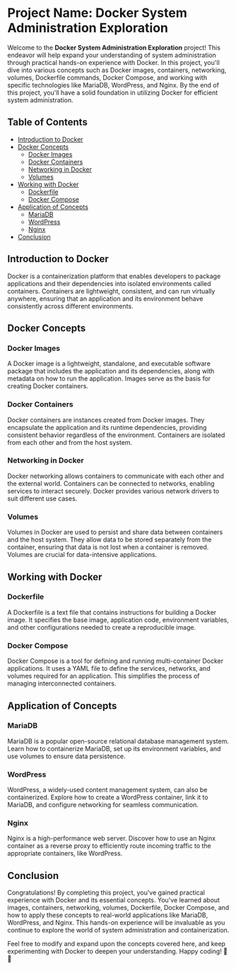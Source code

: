 # Project Name: Docker System Administration Exploration

Welcome to the **Docker System Administration Exploration** project! This endeavor will help expand your understanding of system administration through practical hands-on experience with Docker. In this project, you'll dive into various concepts such as Docker images, containers, networking, volumes, Dockerfile commands, Docker Compose, and working with specific technologies like MariaDB, WordPress, and Nginx. By the end of this project, you'll have a solid foundation in utilizing Docker for efficient system administration.

## Table of Contents

- [Introduction to Docker](#introduction-to-docker)
- [Docker Concepts](#docker-concepts)
    - [Docker Images](#docker-images)
    - [Docker Containers](#docker-containers)
    - [Networking in Docker](#networking-in-docker)
    - [Volumes](#volumes)
- [Working with Docker](#working-with-docker)
    - [Dockerfile](#dockerfile)
    - [Docker Compose](#docker-compose)
- [Application of Concepts](#application-of-concepts)
    - [MariaDB](#mariadb)
    - [WordPress](#wordpress)
    - [Nginx](#nginx)
- [Conclusion](#conclusion)

## Introduction to Docker

Docker is a containerization platform that enables developers to package applications and their dependencies into isolated environments called containers. Containers are lightweight, consistent, and can run virtually anywhere, ensuring that an application and its environment behave consistently across different environments.

## Docker Concepts

### Docker Images

A Docker image is a lightweight, standalone, and executable software package that includes the application and its dependencies, along with metadata on how to run the application. Images serve as the basis for creating Docker containers.

### Docker Containers

Docker containers are instances created from Docker images. They encapsulate the application and its runtime dependencies, providing consistent behavior regardless of the environment. Containers are isolated from each other and from the host system.

### Networking in Docker

Docker networking allows containers to communicate with each other and the external world. Containers can be connected to networks, enabling services to interact securely. Docker provides various network drivers to suit different use cases.

### Volumes

Volumes in Docker are used to persist and share data between containers and the host system. They allow data to be stored separately from the container, ensuring that data is not lost when a container is removed. Volumes are crucial for data-intensive applications.

## Working with Docker

### Dockerfile

A Dockerfile is a text file that contains instructions for building a Docker image. It specifies the base image, application code, environment variables, and other configurations needed to create a reproducible image.

### Docker Compose

Docker Compose is a tool for defining and running multi-container Docker applications. It uses a YAML file to define the services, networks, and volumes required for an application. This simplifies the process of managing interconnected containers.

## Application of Concepts

### MariaDB

MariaDB is a popular open-source relational database management system. Learn how to containerize MariaDB, set up its environment variables, and use volumes to ensure data persistence.

### WordPress

WordPress, a widely-used content management system, can also be containerized. Explore how to create a WordPress container, link it to MariaDB, and configure networking for seamless communication.

### Nginx

Nginx is a high-performance web server. Discover how to use an Nginx container as a reverse proxy to efficiently route incoming traffic to the appropriate containers, like WordPress.

## Conclusion

Congratulations! By completing this project, you've gained practical experience with Docker and its essential concepts. You've learned about images, containers, networking, volumes, Dockerfile, Docker Compose, and how to apply these concepts to real-world applications like MariaDB, WordPress, and Nginx. This hands-on experience will be invaluable as you continue to explore the world of system administration and containerization.

Feel free to modify and expand upon the concepts covered here, and keep experimenting with Docker to deepen your understanding. Happy coding! 🐳🚀